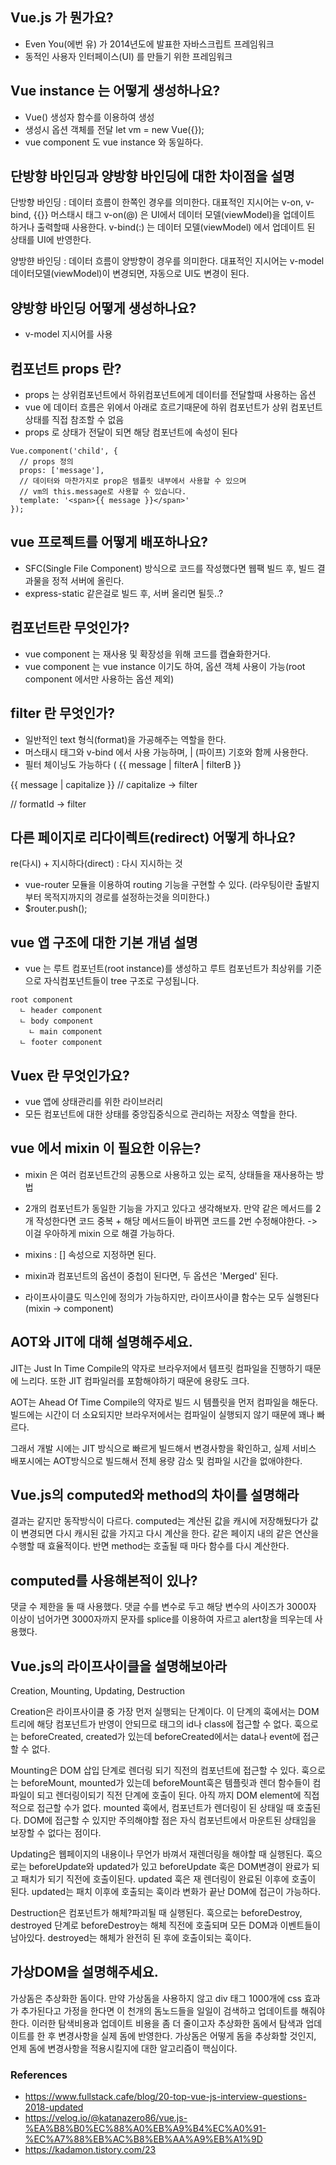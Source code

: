 ## Vue.js 가 뭔가요?
- Even You(에번 유) 가 2014년도에 발표한 자바스크립트 프레임워크
- 동적인 사용자 인터페이스(UI) 를 만들기 위한 프레임워크

## Vue instance 는 어떻게 생성하나요?
- Vue() 생성자 함수를 이용하여 생성
- 생성시 옵션 객체를 전달
let vm = new Vue({});
- vue component 도 vue instance 와 동일하다.


## 단방향 바인딩과 양방향 바인딩에 대한 차이점을 설명

단방향 바인딩 : 데이터 흐름이 한쪽인 경우를 의미한다. 
대표적인 지시어는 v-on, v-bind, {{}} 머스태시 태그
v-on(@) 은 UI에서 데이터 모델(viewModel)을 업데이트 하거나 출력할때 사용한다.
v-bind(:) 는 데이터 모델(viewModel) 에서 업데이트 된 상태를 UI에 반영한다.

양방햔 바인딩 : 데이터 흐름이 양방향이 경우를 의미한다.
대표적인 지시어는 v-model
데이터모델(viewModel)이 변경되면, 자동으로 UI도 변경이 된다.

## 양방향 바인딩 어떻게 생성하나요?

- v-model 지시어를 사용

## 컴포넌트 props 란?

- props 는 상위컴포넌트에서 하위컴포넌트에게 데이터를 전달할때 사용하는 옵션
- vue 에 데이터 흐름은 위에서 아래로 흐르기때문에 하위 컴포넌트가 상위 컴포넌트 상태를 직접 참조할 수 없음
- props 로 상태가 전달이 되면 해당 컴포넌트에 속성이 된다

```vue
Vue.component('child', {
  // props 정의
  props: ['message'],
  // 데이터와 마찬가지로 prop은 템플릿 내부에서 사용할 수 있으며
  // vm의 this.message로 사용할 수 있습니다.
  template: '<span>{{ message }}</span>'
});

```

<child message="안녕하세요!"></child>

## vue 프로젝트를 어떻게 배포하나요?

- SFC(Single File Component) 방식으로 코드를 작성했다면 웹팩 빌드 후, 빌드 결과물을 정적 서버에 올린다. 
- express-static 같은걸로 빌드 후, 서버 올리면 될듯..?

## 컴포넌트란 무엇인가?

- vue component 는 재사용 및 확장성을 위해 코드를 캡슐화한거다.
- vue component 는 vue instance 이기도 하여, 옵션 객체 사용이 가능(root component 에서만 사용하는 옵션 제외)

## filter 란 무엇인가?

- 일반적인 text 형식(format)을 가공해주는 역할을 한다.
- 머스태시 태그와 v-bind 에서 사용 가능하며, | (파이프) 기호와 함께 사용한다.
- 필터 체이닝도 가능하다 ( {{ message | filterA | filterB }}

<!-- in mustaches --> 
{{ message | capitalize }} //  capitalize -> filter

<!-- in v-bind --> 
<div v-bind:id="rawId | formatId"></div> //  formatId -> filter

## 다른 페이지로 리다이렉트(redirect) 어떻게 하나요?
re(다시) + 지시하다(direct) : 다시 지시하는 것

- vue-router 모듈을 이용하여 routing 기능을 구현할 수 있다.
(라우팅이란 출발지부터 목적지까지의 경로를 설정하는것을 의미한다.)
- $router.push();

## vue 앱 구조에 대한 기본 개념 설명

- vue 는 루트 컴포넌트(root instance)를 생성하고 루트 컴포넌트가 최상위를 기준으로 자식컴포넌트들이 tree 구조로 구성됩니다.

```
root component
  ㄴ header component
  ㄴ body component
    ㄴ main component
  ㄴ footer component
```
  
## Vuex 란 무엇인가요?

- vue 앱에 상태관리를 위한 라이브러리
- 모든 컴포넌트에 대한 상태를 중앙집중식으로 관리하는 저장소 역할을 한다.


## vue 에서 mixin 이 필요한 이유는?

- mixin 은 여러 컴포넌트간의 공통으로 사용하고 있는 로직, 상태들을 재사용하는 방법
- 2개의 컴포넌트가 동일한 기능을 가지고 있다고 생각해보자. 만약 같은 메서드를 2개 작성한다면 코드 중복 + 해당 메서드들이 바뀌면 코드를 2번 수정해야한다. -> 이걸 우아하게 mixin 으로 해결 가능하다.
- mixins : []  속성으로 지정하면 된다.
- mixin과 컴포넌트의 옵션이 중첩이 된다면, 두 옵션은 'Merged' 된다.

- 라이프사이클도 믹스인에 정의가 가능하지만, 라이프사이클 함수는 모두 실행된다(mixin -> component)

## AOT와 JIT에 대해 설명해주세요.
JIT는 Just In Time Compile의 약자로 브라우저에서 템프릿 컴파일을 진행하기 때문에 느리다. 또한 JIT 컴파일러를 포함해야하기 때문에 용량도 크다.

AOT는 Ahead Of Time Compile의 약자로 빌드 시 템플릿을 먼저 컴파일을 해둔다. 빌드에는 시간이 더 소요되지만 브라우저에서는 컴파일이 실행되지 않기 때문에 꽤나 빠르다.

그래서 개발 시에는 JIT 방식으로 빠르게 빌드해서 변경사항을 확인하고, 실제 서비스 배포시에는 AOT방식으로 빌드해서 전체 용량 감소 및 컴파일 시간을 없애야한다.

## Vue.js의 computed와 method의 차이를 설명해라
 결과는 같지만 동작방식이 다르다. computed는 계산된 값을 캐시에 저장해뒀다가 값이 변경되면 다시 캐시된 값을 가지고 다시 계산을 한다. 같은 페이지 내의 같은 연산을 수행할 때 효율적이다. 반면 method는 호출될 때 마다 함수를 다시 계산한다.

## computed를 사용해본적이 있나?
댓글 수 제한을 둘 때 사용했다. 댓글 수를 변수로 두고 해당 변수의 사이즈가 3000자 이상이 넘어가면 3000자까지 문자를 splice를 이용하여 자르고 alert창을 띄우는데 사용했다.

## Vue.js의 라이프사이클을 설명해보아라
Creation, Mounting, Updating, Destruction

Creation은 라이프사이클 중 가장 먼저 실행되는 단계이다. 이 단계의 훅에서는 DOM트리에 해당 컴포넌트가 반영이 안되므로 태그의 id나 class에 접근할 수 없다.
훅으로는 beforeCreated, created가 있는데 beforeCreated에서는 data나 event에 접근할 수 없다.

Mounting은 DOM 삽입 단계로 렌더링 되기 직전의 컴포넌트에 접근할 수 있다. 훅으로는 beforeMount, mounted가 있는데 beforeMount훅은 템플릿과 렌더 함수들이 컴파일이 되고 렌더링이되기 직전 단계에 호출이 된다. 아직 까지 DOM element에 직접적으로 접근할 수가 없다. mounted 훅에서, 컴포넌트가 렌더링이 된 상태일 때 호출된다. DOM에 접근할 수 있지만 주의해야할 점은 자식 컴포넌트에서 마운트된 상태임을 보장할 수 없다는 점이다.

Updating은 웹페이지의 내용이나 무언가 바껴서 재렌더링을 해야할 때 실행된다. 훅으로는 beforeUpdate와 updated가 있고 beforeUpdate 훅은 DOM변경이 완료가 되고 패치가 되기 직전에 호출이된다. updated 훅은 재 렌더링이 완료된 이후에 호출이 된다. updated는 패치 이후에 호출되는 훅이라 변화가 끝난 DOM에 접근이 가능하다.

Destruction은 컴포넌트가 해체?파괴될 때 실행된다. 훅으로는 beforeDestroy, destroyed 단계로 beforeDestroy는 해체 직전에 호출되며 모든 DOM과 이벤트들이 남아있다. destroyed는 해체가 완전히 된 후에 호출이되는 훅이다.

## 가상DOM을 설명해주세요.
 가상돔은 추상화한 돔이다. 만약 가상돔을 사용하지 않고 div 태그 1000개에 css 효과가 추가된다고 가정을 한다면 이 천개의 돔노드들을 일일이 검색하고 업데이트를 해줘야한다. 이러한 탐색비용과 업데이트 비용을 좀 더 줄이고자 추상화한 돔에서 탐색과 업데이트를 한 후 변경사항을 실제 돔에 반영한다. 가상돔은 어떻게 돔을 추상화할 것인지, 언제 돔에 변경사항을 적용시킬지에 대한 알고리즘이 핵심이다.






### References
- https://www.fullstack.cafe/blog/20-top-vue-js-interview-questions-2018-updated
- https://velog.io/@katanazero86/vue.js-%EA%B8%B0%EC%88%A0%EB%A9%B4%EC%A0%91-%EC%A7%88%EB%AC%B8%EB%AA%A9%EB%A1%9D
- https://kadamon.tistory.com/23
